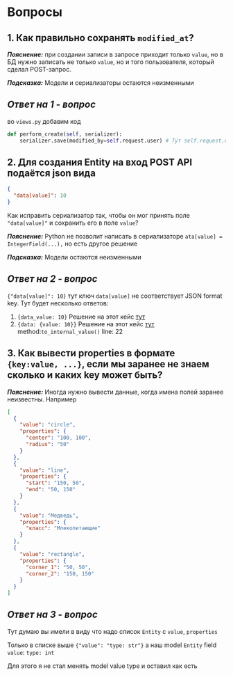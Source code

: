 # Вопросы
## 1. Как правильно сохранять `modified_at`?
_**Пояснение:**_ при создании записи в запросе приходит только `value`, но в БД нужно записать не только `value`, но и того 
пользователя, который сделал POST-запрос.

_**Подсказка:**_ Модели и сериализаторы остаются неизменными

## *Ответ на 1 - вопрос*
во `views.py` добавим код
```python
def perform_create(self, serializer):
    serializer.save(modified_by=self.request.user) # Тут self.request.user выводит текущего user по request
```

## 2. Для создания Entity на вход POST API подаётся json вида

```json
{
  "data[value]": 10
}
```

Как исправить сериализатор так, чтобы он мог принять поле `"data[value]"` и сохранить его в поле `value`?

_**Пояснение:**_ Python не позволит написать в сериализаторе `ata[value] = IntegerField(...),` но есть другое решение 

_**Подсказка:**_ Модели остаются неизменными

## *Ответ на 2 - вопрос*
`{"data[value]": 10}` тут ключ `data[value]` не соответствует JSON format key.
Тут будет несколько ответов:
1. `{data_value: 10}`
Решение на этот кейс [тут](https://github.com/man780/django/commit/e33ee34d99628696770ce31b0a4f5bb2d6acc081)
2. `{data: {value: 10}}`
Решение на этот кейс [тут](https://github.com/man780/django/blob/d3928526ba74371c29ea0383d95f6400b0018e24/api/serializers.py#L22) method:`to_internal_value()`  line: 22

## 3. Как вывести properties в формате `{key:value, ...}`, если мы заранее не знаем сколько и каких key может быть?
_**Пояснение:**_ Иногда нужно вывести данные, когда имена полей заранее неизвестны. 
Например
```json
[ 
  {
    "value": "circle",
    "properties": {
      "center": "100, 100",
      "radius": "50"
    }
  },
  {
    "value": "line",
    "properties": {
      "start": "150, 50",
      "end": "50, 150"
    }
  },
  {
    "value": "Медведь",
    "properties": {
      "класс": "Млекопитающие"
    }
  },
  {
    "value": "rectangle",
    "properties": {
      "corner_1": "50, 50",
      "corner_2": "150, 150"
    }
  }
]
```

## *Ответ на 3 - вопрос*
Тут думаю вы имели в виду что надо список `Entity` с `value`, `properties`

Только в списке выше `{"value": "type: str"}` а наш model `Entity` field `value`: `type: int`

Для этого я не стал менять model value type и оставил как есть